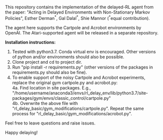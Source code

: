 This repository contains the implementation of the delayed-RL agent from the paper:
"Acting in Delayed Environments with Non-Stationary Markov Policies", Esther Derman<sup>\*</sup>, Gal Dalal<sup>\*</sup>, Shie Mannor (<sup>*</sup>equal contribution). 

The agent here supports the Cartpole and Acrobot environments by OpenAI. The Atari-supported agent will be released in a separate repository.

**Installation instructions:**
1. Tested with python3.7. Conda virtual env is encouraged. Other versions of python and/or environments should also be possible.
2. Clone project and cd to project dir.
3. Run "pip install -r requirements.py" (other versions of the packages in requirements.py should also be fine).
4. To enable support of the noisy Cartpole and Acrobot experiments, replace the original gym cartpole.py and acrobot.py:\
  4a. Find location in site packages. E.g., "/home/username/anaconda3/envs/rl_delay_env/lib/python3.7/site-packages/gym/envs/classic_control/cartpole.py"\
  4b. Overwrite the above file with "rl_delay_basic/gym_modifications/cartpole.py". Repeat the same process for "rl_delay_basic/gym_modifications/acrobot.py".
  
  
Feel free to leave questions and raise issues. 

Happy delaying!

